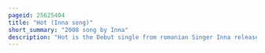 ```yaml
---
pageid: 25625404
title: "Hot (Inna song)"
short_summary: "2008 song by Inna"
description: "Hot is the Debut single from romanian Singer Inna released on August 12 2008. It is from her Debut Studio Album of the same Name. The Song was written and produced by Play win Members marcel botezan Radu Bolfea and sebastian Barac. Musically hot is a trance-inspired Electro House Song with its Instrumentation Consisting of Synthesizer Sounds and Trance Beats. Throughout the Track, the Hook is repeated multiple Times, and male Vocals are used to complement Inna."
---
```

